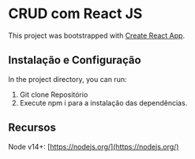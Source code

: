 # CRUD com React JS

This project was bootstrapped with [Create React App](https://github.com/facebook/create-react-app).

## Instalação e Configuração

In the project directory, you can run:

1. Git clone Repositório
2. Execute npm i para a instalação das dependências.

## Recursos

Node v14+: [https://nodejs.org/](https://nodejs.org/)
